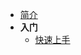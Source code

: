 <!-- docs/_sidebar.md -->
- [简介](/ "Graia Framework - 简介")
- **入门**
  - [快速上手](/tutorial/quick_start "Graia Framework - 快速上手")